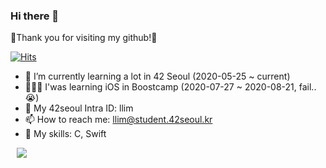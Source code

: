 ### Hi there 👋

🥳Thank you for visiting my github!🥳

  [![Hits](https://hits.seeyoufarm.com/api/count/incr/badge.svg?url=https%3A%2F%2Fgithub.com%2Flina0322)](https://hits.seeyoufarm.com) 

- 🌱 I’m currently learning a lot in 42 Seoul (2020-05-25 ~ current)
- 🤦🏻‍♀️ I'was learning iOS in Boostcamp (2020-07-27 ~ 2020-08-21, fail..😭)
- 💬 My 42seoul Intra ID: llim
- 📫 How to reach me: llim@student.42seoul.kr
- 🏹 My skills: C, Swift
<a href="https://instagram.com/alpox.dev">
    <img 
        src="http://img.shields.io/badge/-Instagram-white?style=flat&logo=Instagram&link=https://instagram.com/l.lina__"
        style="height : auto; margin-left : 10px; margin-right : 10px;"/>
</a>
